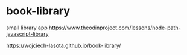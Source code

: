 # book-library
small library app
https://www.theodinproject.com/lessons/node-path-javascript-library

https://wojciech-lasota.github.io/book-library/
